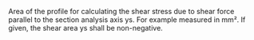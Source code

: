 Area of the profile for calculating the shear stress due to shear force parallel to the section analysis axis ys. For example measured in mm². If given, the shear area ys shall be non-negative.
